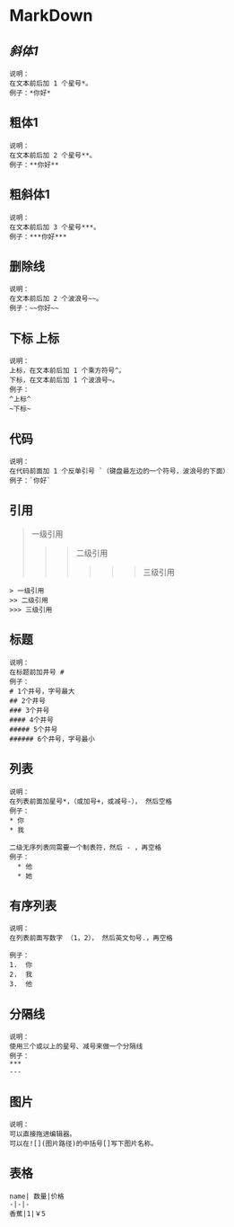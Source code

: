 # MarkDown

## *斜体1*

```
说明：
在文本前后加 1 个星号*。
例子：*你好*
```

## **粗体1**

```
说明：
在文本前后加 2 个星号**。
例子：**你好**
```

## **粗斜体1**

```
说明：
在文本前后加 3 个星号***。
例子：***你好***
```

## 删除线

```
说明：
在文本前后加 2 个波浪号~~。
例子：~~你好~~
```

##  下标 上标 

```
说明：
上标，在文本前后加 1 个乘方符号^。
下标，在文本前后加 1 个波浪号~。
例子：
^上标^
~下标~ 
```

## 代码

```
说明：
在代码前面加 1 个反单引号 `（键盘最左边的一个符号，波浪号的下面）
例子：`你好`
```

## 引用

>
>
>一级引用
>
>> >
>> >
>> >二级引用
>> >
>> >> > >
>> >> > >
>> >> > >三级引用

```
> 一级引用
>> 二级引用
>>> 三级引用
```

## 标题

```
说明：
在标题前加井号 #
例子：
# 1个井号，字号最大
## 2个井号
### 3个井号
#### 4个井号
##### 5个井号
###### 6个井号，字号最小
```

## 列表

```
说明：
在列表前面加星号*，（或加号+，或减号-）， 然后空格
例子：
* 你
* 我

二级无序列表同需要一个制表符，然后 - ，再空格   
例子：
  * 他
  * 她
```

## 有序列表

```
说明：
在列表前面写数字 （1，2）， 然后英文句号.，再空格

例子：
1.  你 
2.  我 
3.  他 

```

## 分隔线

```
说明：
使用三个或以上的星号、减号来做一个分隔线
例子：
***
---
```

## 图片

```
说明：
可以直接拖进编辑器。
可以在![](图片路径)的中括号[]写下图片名称。
```

## 表格

```
name| 数量|价格
-|-|-
香蕉|1|￥5
```

